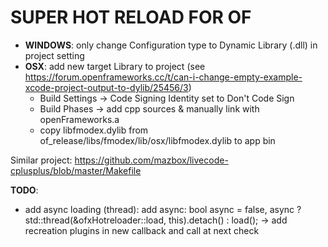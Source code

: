 
# SUPER HOT RELOAD FOR OF

- **WINDOWS**: only change Configuration type to Dynamic Library (.dll) in project setting
- **OSX**: add new target Library to project (see  https://forum.openframeworks.cc/t/can-i-change-empty-example-xcode-project-output-to-dylib/25456/3)
    - Build Settings -> Code Signing Identity set to Don't Code Sign
    - Build Phases -> add cpp sources & manually link with openFrameworks.a
    - copy libfmodex.dylib from of_release/libs/fmodex/lib/osx/libfmodex.dylib to app bin


Similar project: https://github.com/mazbox/livecode-cplusplus/blob/master/Makefile

**TODO**: 
- add async loading (thread):
add async: bool async = false, async ? std::thread(&ofxHotreloader::load, this).detach() : load(); -> add recreation plugins in new callback and call at next check

